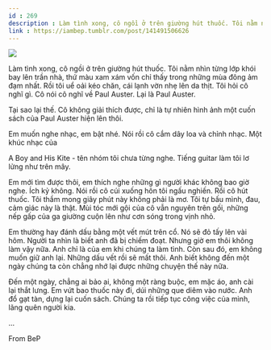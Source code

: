 ```yaml
---
id : 269
description : Làm tình xong, cô ngồi ở trên giường hút thuốc. Tôi nằm nhìn từng lớp khói bay lên trần nhà, thứ màu xam xám vốn chỉ thấy trong những mùa đông ảm đạm nhất. Rồi tôi uể oải kéo chăn, cái lạnh vờn nhẹ lên da thịt. Tôi hỏi cô nghĩ gì. Cô nói cô nghĩ về Paul Auster. Lại là Paul Auster.
link : https://iambep.tumblr.com/post/141491506626
---
```


![](https://64.media.tumblr.com/7264d68e16720a78524c2ae65c94edc4/tumblr_o4g64l03yH1u3a9rjo1_500.jpg)

Làm tình xong, cô ngồi ở trên giường hút thuốc. Tôi nằm nhìn từng lớp khói
bay lên trần nhà, thứ màu xam xám vốn chỉ thấy trong những mùa đông ảm đạm
nhất. Rồi tôi uể oải kéo chăn, cái lạnh vờn nhẹ lên da thịt. Tôi hỏi cô
nghĩ gì. Cô nói cô nghĩ về Paul Auster. Lại là Paul Auster.

Tại sao lại thế. Cô không giải thích được, chỉ là tự nhiên hình ảnh một
cuốn sách của Paul Auster hiện lên thôi.

Em muốn nghe nhạc, em bật nhé. Nói rồi cô cắm dây loa và chỉnh nhạc. Một
khúc nhạc của

A Boy and His Kite - tên nhóm tôi chưa từng nghe. Tiếng guitar làm tôi lơ
lửng như trên mây.

Em mới tìm được thôi, em thích nghe những gì người khác không bao giờ nghe.
Ích kỷ không. Nói rồi cô cúi xuống hôn tôi ngấu nghiến. Rồi cô hút thuốc.
Tôi thầm mong giây phút này không phải là mơ. Tôi tự bấu mình, đau, cảm
giác này là thật. Mùi tóc mới gội của cô vẫn nguyên trên gối, những nếp
gấp của ga giường cuộn lên như cơn sóng trong vịnh nhỏ.

Em thường hay đánh dấu bằng một vết mút trên cổ. Nó sẽ đỏ tấy lên vài hôm.
Người ta nhìn là biết anh đã bị chiếm đoạt. Nhưng giờ em thôi không làm
vậy nữa. Anh chỉ là của em khi chúng ta làm tình. Còn sau đó, em không muốn
giữ anh lại. Những dấu vết rồi sẽ mất thôi. Anh biết không đến một ngày
chúng ta còn chẳng nhớ lại được những chuyện thế này nữa.

Đến một ngày, chẳng ai bảo ai, không một ràng buộc, em mặc áo, anh cài lại
thắt lưng. Em vứt bao thuốc này đi, dúi những que diêm vào nước. Anh đổ
gạt tàn, dựng lại cuốn sách. Chúng ta rồi tiếp tục công việc của mình, lãng
quên người kia.

...

From BeP